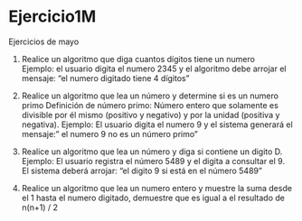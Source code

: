 # Ejercicio1M
Ejercicios de mayo


1. Realice un algoritmo que diga cuantos dígitos tiene un numero  
Ejemplo: el usuario digita el numero 2345 y el algoritmo debe arrojar el mensaje: “el numero digitado tiene 4 dígitos”  

2. Realice un algoritmo que lea un número y determine si es un numero primo 
Definición de número primo: Número entero que solamente es divisible por él mismo (positivo y negativo) y por la unidad (positiva y negativa). 
Ejemplo: El usuario digita el numero 9 y el sistema generará el mensaje:” el numero 9 no es un número primo” 

3. Realice un algoritmo que lea un número y diga si contiene un digito D. Ejemplo: El usuario registra el número 5489 y el digita a consultar el 9. El sistema deberá arrojar: “el digito 9 si está en el número 5489”  

4. Realice un algoritmo que lea un numero entero y muestre la suma desde el 1 hasta el numero digitado, demuestre que es igual a el resultado de n(n+1) / 2 
